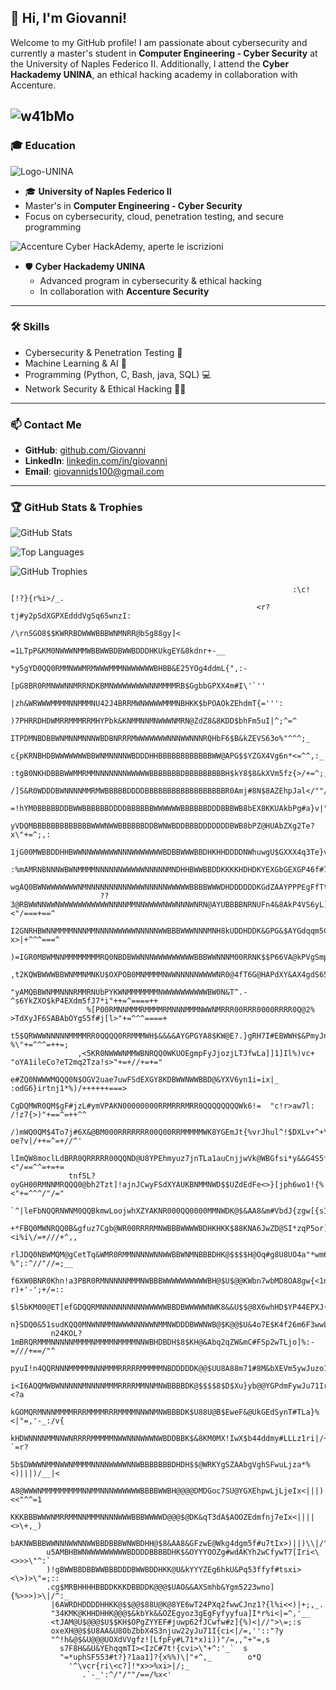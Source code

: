 ## 👋 Hi, I'm Giovanni!

Welcome to my GitHub profile! I am passionate about cybersecurity and currently a master's student in **Computer Engineering - Cyber Security** at the University of Naples Federico II. Additionally, I attend the **Cyber Hackademy UNINA**, an ethical hacking academy in collaboration with Accenture.

![w41bMo](https://github.com/user-attachments/assets/864a9476-d324-4c65-bf86-936a536c4bc1)
---

### 🎓 Education
 ![Logo-UNINA](https://github.com/user-attachments/assets/9e6513b5-8391-4384-8b58-1dacb3348b47)
 - 🎓 **University of Naples Federico II**  
  - Master's in **Computer Engineering - Cyber Security**
  - Focus on cybersecurity, cloud, penetration testing, and secure programming

![Accenture Cyber HackAdemy, aperte le iscrizioni](https://github.com/user-attachments/assets/e70b0f7e-7ed4-474c-bd52-9c95d7869587)
- 🛡 **Cyber Hackademy UNINA**  
  - Advanced program in cybersecurity & ethical hacking
  - In collaboration with **Accenture Security**

---

### 🛠 Skills
- Cybersecurity & Penetration Testing 🔐
- Machine Learning & AI 🤖
- Programming (Python, C, Bash, java, SQL) 💻
- Network Security & Ethical Hacking 🕵️‍♂️

---

### 📫 Contact Me
- **GitHub**: [github.com/Giovanni](https://github.com/Giovanni)
- **LinkedIn**: [linkedin.com/in/giovanni](https://www.linkedin.com/in/giovanni-di-stazio-4a84b92a0/)
- **Email**: [giovannids100@gmail.com](mailto:giovannids100@gmail.com)

---

### 🏆 GitHub Stats & Trophies

![GitHub Stats](https://github-readme-stats.vercel.app/api?username=Giovanni&show_icons=true&theme=dark)

![Top Languages](https://github-readme-stats.vercel.app/api/top-langs/?username=Giovanni&layout=compact&theme=dark)

![GitHub Trophies](https://github-profile-trophy.vercel.app/?username=Giovanni&theme=darkhub&margin-w=15)

                                                                                                                        
                                                                   :\c![!?}{r%i>/_.                                     
                                                           <r?tj#y2pSdXGPXEdddVgSq65wnzI:                               
                                                      /\rnSGO8$$KWRRBDWWWBBBWNMNRR@bSg88gy]<                            
                                                 =1LTpP&KM0NWWWNMMWBBWWBDBWWBDDDHKUkgEY&8kdnr+-__                       
                                              *y5gYD0QQ0RMMNWWMRMWWWMMMNWWWWWWBHBB&E25YOg4ddmL{",:-                     
                                            [pG8BR0RMNWWNNMRRNDKBMNWWWWWWWWNNMMMMRB$GgbbGPXX4m#I\'`''                   
                                         |zh&WRWWWMMMMNNMMMNU42J4BRRMWNWWWWMMMNBHKK$bPOAOkZEhdmT{=''':                  
                                       )7PHRRDHDWMRRMMMRRMHYPbk&KNMMNNMNWWWNMRN@ZdZ8&8KDD$bhFm5uI|^;^=^                 
                                     ITPDMNBDBBWNMNNMNNNWBDBNRRRMWWWWWWWNNNWWNNNRQHbF6$B&kZEVS63o%"^^^;_                
                                   c{pKRNBHDBWWWWWWWBBWNMNNNNWBDDDHHBBBBBBBBBBBBWW@APG$$YZGX4Vg6n*<=^^,:_               
                                  :tgB0NKHDBBBWWMMRMMNNNNNNNWWWWWBBBBBBBDBBBBBBBBBH$kY8$8&kXVm5fz{>/+=^;,:              
                                /]S&R0WDDDBWNNNNMMRMWBBBBBDDDDBBBBBBBBBBBBBBBBBBR0Amj#8N$8AZEhpJal</""/=,:              
                              =!hYM0BBBBBDDBWWBBBBBBDDDDBBBBBBWWWWWWBBBBBBDDDBBBWB8bEX8KKUAkbPg#a}v|""/=,:              
                              yVDQMBBBBBBBBBBBBBWWWNWWBBBBBBDDBWNWBDDBBBDDDDDDDBWB8bPZ@HUAbZXg2Te?x\"+=^;,:             
                            1jG00MWBBDDHHBWWNNWWWWWWNNNWWWWWWWBDBBWWWBBDHKHHDDDDNWhuwgU$GXXX4q3Te}v|"/+=^;^=            
                          :%mAMRNBNNNWBWNMMMMNNNNNNWWWWWNNNNNMNDHHBWWBBDDKKKKHDHDKYEXGbGEXGP46f#7Ic>)"/=^^^^            
                          wgAQ0BWNWWWWWWWNMNNNNNNNNNNWWWNNNNNWWWWWBBBBWWWDHDDDDDDKGdZAAYPPPEgFfTtsv<|"/+=^==            
                        ??3@RBWWNNWWNWWWWWWWWWWWNNNNMMNNWWWWNWWNNNWNRN@AYUBBBBNRNUFn4&8AkP4VS6yL]%<"/===+==^            
                        I2GNRHBWNNMMMMNNNMMNNNNWWWWWNNNNNWWBBBWWWNNNMNH8kUDDHDDK&GPG&$AYGdqqm5C7?x>|+^^^===^            
                      )=IGR0MBWMNNMMMMMMMMRQ0NBDBWWNNNWWWWWWWWWBBBWWNNNM00RRNK$$P66VA@kPVgSmpfua*v\"/+++=^^^            
                      ,t2KQWBWWWBBWNMMNMNKU$OXPOB0MNMMMMNWWNNNNNWWWWNR0@4fT6G@HAPdXY&AX4gdS65yu!x)/+====+===            
                      "yAMQBBWNMMNNNRMMRNUbPYKWNMMMMMMMNWWWWWWWWWWBW0N&T^.-^s6YkZXO$kP4EXdm5fJ7*i"++=^====++            
                     %[P00RMNNMMMRMMMMRMNNNMMMNWWNMRRR00RRR0000RRRR0Q@2% >TdXyJF6SABAbOYgS5f#j[l>"+=^^^====+            
                     t5$QRWWWNNNNNMMMMRR0QQQQ0RRMMMWH$&&&&AYGPGYA8$KW@E?.}gRH7I#EBWWH$&PmyJnje?%\"+=^^^=++=;            
                   ,<5KR0NWWWNMMWBNRQQ0WKUOEgmpFyJjozjLTJfwLa]]1]Il%)vc+ "oYA1ileCo?eT2mq2Tza!s>"+=+//+=+="             
                   e#ZQ0NWWWMQQQ0N$OGV2uae7uwFSdEXGY8KDBWWNWWBBD@&YXV6yn1i=ix|_  :odG6}irtnj1*%)/++++++===>             
                   CgDQMWR0QM$gF#jzL#ymVPAKN00000000RRMRRRMRR0QQQQQQQQWk6!=  "c!r>aw7l:  /!z7{>)"+==^=++^^              
                 /)mWQ0QM$4To7j#6X&@BM000RRRRRRR00Q00RRMMMMMWK8YGEmJt{%vrJhul^!$DXLv+^+\x?oe?v|/++=^=+//^'              
                 lImQW8moclLdBRR0QRRRRR00QQND@U8YPEhmyuz7jnTLa1auCnjjwVk@WBGfsi*y&&G4S5fJue}%<"/==^^=+=+=               
                 tnf5L?oyGH00RMNNMRQQQ0@bh2Tzt]!ajnJCwyFSdXYAUKBNMMNWD$$UZdEdFe<>}[jph6wo1!{%<"+=^^^/"/="               
                `^|leFbNQQRNWNM0QQBkmwLoojwhXZYAKNR000QQ0000MMNWDK@$&AA8&m#VbdJ{zgw[{sI[aa[l</=^^^==+=^;                
                 +*FBQ0MWNRQQ0B&gfuz7Cgb@WR00RRRRMNWBBBWWWWBDHKHKK$88KNA6JwZD@SI*zqP5or)<i%i\/=+///+^,,                 
               rlJDQ0NBWMQM@gCetTq&WMR0RMMNNNNWNNWWBBWNMNBBBDHK@$$$$H@Oq#g8U8UO4a"*wm6#e?%";:^//"//=;__                 
               f6XW0BNR0Khn!a3PBR0RMNNNNNMMMNWBBBWWWWWWWWWWBH@$U$@@KWbn7wbMD8OA8gw{<1nzt?r)+'-';+/=::                   
             $l5bKM00@ET[efGDQQRMNNNNNNNNNNWWWWWBBDBWWWWWNWK8&&U$$@8X6whHD$YP44EPXJ{"|?]l<+//;:_';;_'                   
             n}SDQ0&51sudKQQ0MNWNNMMNWWWNNNWWNMMNWDDDBWWNWB@$K@@$U&4o7E$K4f26m6F3wwLx+/\i\^^^=^,'_`                     
             n24KOL?1mBRQRMMMNNNNNMMMMNMMMMNMMMMNNWBHDBDH$8$KH@&Abq2qZW&mC#FSp2wTLjo]%:-=///+==/"^                      
             pyuI!n4QQRNNNMMMMMNNNMMMRRRRRMMMMMNBDDDDDK@@$UU8A88m71#8M&bXEVm5ywJuzo1Iv,`'="=;+"iz$                      
             i<I6AQQMWBWNNNNNMNNNNMMMRRRRMMNNMNWBBBBDK@$$$$8$D$Xu}yb@@YGPdmFywJu71Iri|:_',=;,<?a                        
             kGOMQRMNNNMMMMRRRMMMMRRRMMMMNNWNMNWBBBDK$U88U@B$EweF&@UkGEdSynT#TLa}%<|"=,'-_:/v{                          
             kHDWNNNNMMNNWNRRRRMMMMMNWWNNNWWWNWBDDBBK$&8KM0MX!IwX$b44ddmy#LLLz1ri|/+"/:-`=r?                            
            5b$DWWWNMMNWWNMMMMNNNNWWWWNNWBBBBBBBDHDH$$@WRKYgSZAAbgVghSFwuLjza*%<)|||)/__|<                              
            A8@WWWNMMMMMMMMMNNMMNNNWWWWWWBBBBWWBH@@@@DMDGoc7SU@YGXEhpwLjLjeIx<|||)<<"^^=1                               
            KKKBBBWWWNMRRMMNNMMMNNNNWWWBBBWWWWD@@@$@DK&qT3dA$AOOZEdmfnj7eIx<||||<>\+,_)                                 
            bAKNWBBBWWNNNWWNNWWBBDBBBWNWBDHH@$8&AA8&GFzwE@Wkg4dgm5f#u7tIx>)||)\\|/^-                                    
            u5AMBHBWNWWWWWWWWWBDDDDBBBBDHK$&OYYYOOZg#wdAKYh2wCfywT7[Iri<\<>>>\"^:`                                      
            )!gBWWBBDBBWWBBBDDDBWWBDDHKK@U&kYYYZEg6hkU&Pq53ffyf#tsxi><\>)>\"=;::                                        
            .cg$MRBHHHHBBDDKKKDBBDDK@@@$UAO&&AXSmhb&Ygm5223wno]{%>>>)>\|/^:_                                            
             |6AWRDHDDDDHHKK@$$@@$88U@K@8YE6wT24PXq2fwwCJnz1?{l%i<<)|+;,_.                                              
             "34KMK@KHHDHHK@@@$&kbYk&&OZEgyoz3gEgFyfyyfua]I*r%i<|=^,'__                                                 
             <tJAM@U$@@@$U$$KH$OPgZYYEF#juwp62fJCwfw#z]{%)<|//">\=;:s                                                   
             oxeXH@@$$U8AA&U8ObZbbX4S3njuw22yJu71I{ci<|/=,''::"?y                                                       
             "^!h&@$&U@@@UOXdVVgfz![LfpFy#L71*x)i))"/=,,^+"=,s                                                          
               s7F8H&&U&YEhqqmTI><IzC#7t!{cvi>\"+^:'_`  s                                                               
               "=*uphSF553#t?}?1aa1]?{x%%)\|"+^,_        o*Q                                                            
                 '^\vcr{ri\<c?]!*x>>%xi>|/;_                                                                            
                    .`-_':^/"/""/==/%x<'                                                                                
